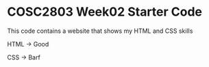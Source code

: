 # COSC2803 Week02 Starter Code

This code contains a website that shows my HTML and CSS skills

HTML -> Good

CSS  -> Barf
